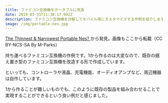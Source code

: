 ```yaml
---
title: ファミコン互換機をポータブルに改造
date: 2019-03-31T11:38:17.692Z
description: ファミコン互換機を分解してモバイル用にカスタマイズする作例を紹介します。
image: /img/portable-nes.jpg
---
```

[The Thinnest & Narrowest Portable Nes?](https://www.instructables.com/id/The-Thinnest-Narrowest-Portable-Nes/)から発見。画像もここから転載（CC BY-NCS-SA By M-Parks）

持ち運べるファミコン互換機の作例です。1から作るのは大変なので、既存の据え置き型のファミコン互換機を改造する形で作成しています。

といっても、コントローラや液晶、充電機能、オーディオアンプなど、周辺機器は自作しています。

1から作ることが難しいものでも、このように既存の製品を組み合わせることで実現することができるという良い例だと感じました。
